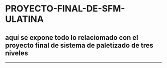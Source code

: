 # PROYECTO-FINAL-DE-SFM-ULATINA
aquí se expone todo lo relaciomado con el proyecto final de sistema de paletizado de tres niveles
------------------------------------------------------------------------------------------------
************************************************************************************************
